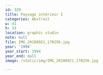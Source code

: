 ```yaml
---
id: 329
title: Paysage intérieur I
categories: Abstrait
w: 41
h: 33
location: graphic studio
note: null
file: IMG_20180921_170256.jpg
year: '1994'
year_start: 1994
year_end: null
image: /static/img/IMG_20180921_170256.jpg

---
```

